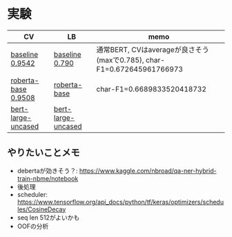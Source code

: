 # 実験

|CV|LB|memo|
|--|--|--|
|[baseline 0.9542]|[baseline 0.790]|通常BERT, CVはaverageが良さそう(maxで0.785), char-F1=0.672645961766973|
|[roberta-base 0.9508]|[roberta-base ]|char-F1=0.6689833520418732|
|[bert-large-uncased ]|[bert-large-uncased ]||

[baseline 0.9542]:https://www.kaggle.com/takamichitoda/nbme-train-transformer-on-tpu?scriptVersionId=87207206
[baseline 0.790]:https://www.kaggle.com/takamichitoda/nbme-infer-transformer-on-gpu?scriptVersionId=87259061
[roberta-base 0.9508]:https://www.kaggle.com/takamichitoda/nbme-train-transformer-on-tpu?scriptVersionId=87293546
[roberta-base ]:xxx
[bert-large-uncased ]:https://www.kaggle.com/takamichitoda/nbme-train-transformer-on-tpu?scriptVersionId=87299467
[bert-large-uncased ]:xxx




## やりたいことメモ
- debertaが効きそう？: https://www.kaggle.com/nbroad/qa-ner-hybrid-train-nbme/notebook
- 後処理
- scheduler: https://www.tensorflow.org/api_docs/python/tf/keras/optimizers/schedules/CosineDecay
- seq len 512がよいかも
- OOFの分析
